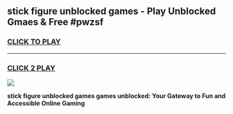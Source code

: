 
## stick figure unblocked games - Play Unblocked Gmaes & Free #pwzsf
<h3>
<a href="https://news.freeplayer.one?title=stick_figure_unblocked_games&ref=03M">CLICK TO PLAY</a></h3>
<hr>

<h3>
<a href="https://news.freeplayer.one?title=stick_figure_unblocked_games&ref=03M">CLICK 2 PLAY</a>
  
</h3>

<a href="https://news.freeplayer.one?title=stick_figure_unblocked_games&ref=03M"><img src="https://clearcache.store/games.png"></a>


**stick figure unblocked games games unblocked: Your Gateway to Fun and Accessible Online Gaming**
